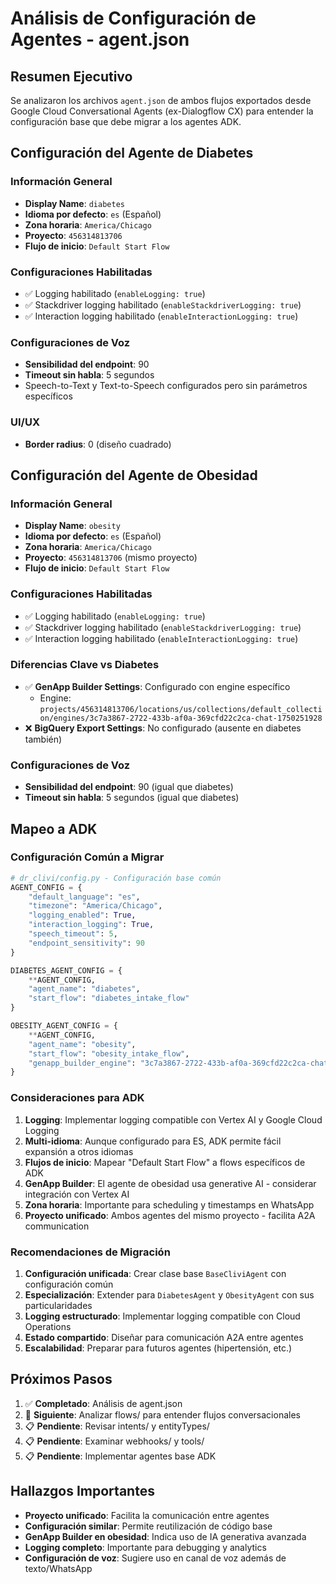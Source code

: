 # Análisis de Configuración de Agentes - agent.json

## Resumen Ejecutivo

Se analizaron los archivos `agent.json` de ambos flujos exportados desde Google Cloud Conversational Agents (ex-Dialogflow CX) para entender la configuración base que debe migrar a los agentes ADK.

## Configuración del Agente de Diabetes

### Información General
- **Display Name**: `diabetes`
- **Idioma por defecto**: `es` (Español)
- **Zona horaria**: `America/Chicago`
- **Proyecto**: `456314813706`
- **Flujo de inicio**: `Default Start Flow`

### Configuraciones Habilitadas
- ✅ Logging habilitado (`enableLogging: true`)
- ✅ Stackdriver logging habilitado (`enableStackdriverLogging: true`)
- ✅ Interaction logging habilitado (`enableInteractionLogging: true`)

### Configuraciones de Voz
- **Sensibilidad del endpoint**: 90
- **Timeout sin habla**: 5 segundos
- Speech-to-Text y Text-to-Speech configurados pero sin parámetros específicos

### UI/UX
- **Border radius**: 0 (diseño cuadrado)

## Configuración del Agente de Obesidad

### Información General
- **Display Name**: `obesity`
- **Idioma por defecto**: `es` (Español)
- **Zona horaria**: `America/Chicago`
- **Proyecto**: `456314813706` (mismo proyecto)
- **Flujo de inicio**: `Default Start Flow`

### Configuraciones Habilitadas
- ✅ Logging habilitado (`enableLogging: true`)
- ✅ Stackdriver logging habilitado (`enableStackdriverLogging: true`)
- ✅ Interaction logging habilitado (`enableInteractionLogging: true`)

### Diferencias Clave vs Diabetes
- ✅ **GenApp Builder Settings**: Configurado con engine específico
  - Engine: `projects/456314813706/locations/us/collections/default_collection/engines/3c7a3867-2722-433b-af0a-369cfd22c2ca-chat-1750251928`
- ❌ **BigQuery Export Settings**: No configurado (ausente en diabetes también)

### Configuraciones de Voz
- **Sensibilidad del endpoint**: 90 (igual que diabetes)
- **Timeout sin habla**: 5 segundos (igual que diabetes)

## Mapeo a ADK

### Configuración Común a Migrar
```python
# dr_clivi/config.py - Configuración base común
AGENT_CONFIG = {
    "default_language": "es",
    "timezone": "America/Chicago",
    "logging_enabled": True,
    "interaction_logging": True,
    "speech_timeout": 5,
    "endpoint_sensitivity": 90
}

DIABETES_AGENT_CONFIG = {
    **AGENT_CONFIG,
    "agent_name": "diabetes",
    "start_flow": "diabetes_intake_flow"
}

OBESITY_AGENT_CONFIG = {
    **AGENT_CONFIG,
    "agent_name": "obesity", 
    "start_flow": "obesity_intake_flow",
    "genapp_builder_engine": "3c7a3867-2722-433b-af0a-369cfd22c2ca-chat-1750251928"
}
```

### Consideraciones para ADK

1. **Logging**: Implementar logging compatible con Vertex AI y Google Cloud Logging
2. **Multi-idioma**: Aunque configurado para ES, ADK permite fácil expansión a otros idiomas
3. **Flujos de inicio**: Mapear "Default Start Flow" a flows específicos de ADK
4. **GenApp Builder**: El agente de obesidad usa generative AI - considerar integración con Vertex AI
5. **Zona horaria**: Importante para scheduling y timestamps en WhatsApp
6. **Proyecto unificado**: Ambos agentes del mismo proyecto - facilita A2A communication

### Recomendaciones de Migración

1. **Configuración unificada**: Crear clase base `BaseCliviAgent` con configuración común
2. **Especialización**: Extender para `DiabetesAgent` y `ObesityAgent` con sus particularidades
3. **Logging estructurado**: Implementar logging compatible con Cloud Operations
4. **Estado compartido**: Diseñar para comunicación A2A entre agentes
5. **Escalabilidad**: Preparar para futuros agentes (hipertensión, etc.)

## Próximos Pasos

1. ✅ **Completado**: Análisis de agent.json
2. 🔄 **Siguiente**: Analizar flows/ para entender flujos conversacionales
3. 📋 **Pendiente**: Revisar intents/ y entityTypes/
4. 📋 **Pendiente**: Examinar webhooks/ y tools/
5. 📋 **Pendiente**: Implementar agentes base ADK

## Hallazgos Importantes

- **Proyecto unificado**: Facilita la comunicación entre agentes
- **Configuración similar**: Permite reutilización de código base
- **GenApp Builder en obesidad**: Indica uso de IA generativa avanzada
- **Logging completo**: Importante para debugging y analytics
- **Configuración de voz**: Sugiere uso en canal de voz además de texto/WhatsApp
